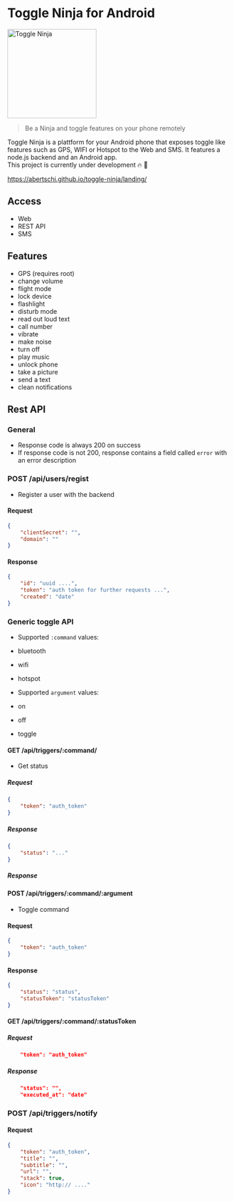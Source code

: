 # Toggle Ninja for Android

<img src="https://github.com/abertschi/android-remote-trigger/blob/master/landing/ninja.png" alt="Toggle Ninja" width="200px" align="">

>Be a Ninja and toggle features on your phone remotely

Toggle Ninja is a plattform for your Android phone that exposes toggle like features such as GPS, WIFI or Hotspot to the Web and SMS. It features a node.js backend and an Android app.  
This project is currently under development 🔥 🚀  

 https://abertschi.github.io/toggle-ninja/landing/

## Access
 - Web
 - REST API
 - SMS

## Features

- GPS (requires root)
- change volume
- flight mode
- lock device
- flashlight
- disturb mode
- read out loud text
- call number
- vibrate
- make noise
- turn off
- play music
- unlock phone
- take a picture
- send a text
- clean notifications


## Rest API

### General
- Response code is always 200 on success
- If response code is not 200, response contains a field called `error` with an error description

### POST /api/users/regist
- Register a user with the backend
#### Request
```json
{
    "clientSecret": "",
    "domain": ""
}
```
#### Response
```json
{
    "id": "uuid ....",
    "token": "auth token for further requests ...",
    "created": "date"
}
```

### Generic toggle API
- Supported `:command` values:
 - bluetooth
 - wifi
 - hotspot

- Supported `argument` values:
 - on
 - off
 - toggle

#### GET /api/triggers/:command/
- Get status

##### Request
```json
{
    "token": "auth_token"
}
```
##### Response
```json
{
    "status": "..."
}
```

##### Response

#### POST /api/triggers/:command/:argument
- Toggle command

#### Request
```json
{
    "token": "auth_token"
}
```
#### Response
```json
{
    "status": "status",
    "statusToken": "statusToken"
}
```

#### GET /api/triggers/:command/:statusToken
##### Request
```json
    "token": "auth_token"
```

##### Response
```json
    "status": "",
    "executed_at": "date"
```


### POST /api/triggers/notify
#### Request
```json
{
    "token": "auth_token",
    "title": "",
    "subtitle": "",
    "url": "",
    "stack": true,
    "icon": "http:// ...."
}
```
